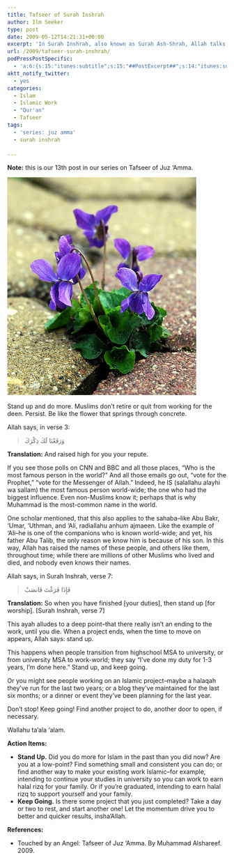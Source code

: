 ```yaml
---
title: Tafseer of Surah Inshrah
author: Ilm Seeker
type: post
date: 2009-05-12T14:21:31+00:00
excerpt: 'In Surah Inshrah, also known as Surah Ash-Shrah, Allah talks about a few points: that he raised the remembrance of the Messenger of Allah (as well as some companions and scholars), and that he says: when you finished your duties, STAND UP. All you MSA executives, take note, this means YOU.'
url: /2009/tafseer-surah-inshrah/
podPressPostSpecific:
  - 'a:6:{s:15:"itunes:subtitle";s:15:"##PostExcerpt##";s:14:"itunes:summary";s:15:"##PostExcerpt##";s:15:"itunes:keywords";s:17:"##WordPressCats##";s:13:"itunes:author";s:10:"##Global##";s:15:"itunes:explicit";s:2:"No";s:12:"itunes:block";s:2:"No";}'
aktt_notify_twitter:
  - yes
categories:
  - Islam
  - Islamic Work
  - "Qur'an"
  - Tafseer
tags:
  - 'series: juz amma'
  - surah inshrah

---
```

**Note:** this is our 13th post in our series on Tafseer of Juz &#8216;Amma.

<img src="/wp-content/uploads/flower-erupts-through-concrete.jpg" alt="flower-erupts-through-concrete" title="flower-erupts-through-concrete" class="alignnone size-full wp-image-1141" />
  
<span class="imageCaption">Stand up and do more. Muslims don&#8217;t retire or quit from working for the deen. Persist. Be like the flower that springs through concrete.</span>

Allah says, in verse 3:

> وَرَفَعْنَا لَكَ ذِكْرَكَ

**Translation:** And raised high for you your repute.

If you see those polls on CNN and BBC and all those places, &#8220;Who is the most famous person in the world?&#8221; And all those emails go out, &#8220;vote for the Prophet,&#8221; &#8220;vote for the Messenger of Allah.&#8221; Indeed, he IS (salallahu alayhi wa sallam) the most famous person world-wide; the one who had the biggest influence. Even non-Muslims know it; perhaps that is why Muhammad is the most-common name in the world.

One scholar mentioned, that this also applies to the sahaba&#8211;like Abu Bakr, &#8216;Umar, &#8216;Uthman, and &#8216;Ali, radiallahu anhum ajmaeen. Like the example of &#8216;Ali&#8211;he is one of the companions who is known world-wide; and yet, his father Abu Talib, the only reason we know him is because of his son. In this way, Allah has raised the names of these people, and others like them, throughout time; while there are millions of other Muslims who lived and died, and nobody even knows their names.

Allah says, in Surah Inshrah, verse 7:

> فَإِذَا فَرَغْتَ فَانصَبْ

**Translation:** So when you have finished [your duties], then stand up [for worship]. [Surah Inshrah, verse 7]

This ayah alludes to a deep point&#8211;that there really isn&#8217;t an ending to the work, until you die. When a project ends, when the time to move on appears, Allah says: stand up.

This happens when people transition from highschool MSA to university, or from university MSA to work-world; they say &#8220;I&#8217;ve done my duty for 1-3 years, I&#8217;m done here.&#8221; Stand up, and keep going.

Or you might see people working on an Islamic project&#8211;maybe a halaqah they&#8217;ve run for the last two years; or a blog they&#8217;ve maintained for the last six months; or a dinner or event they&#8217;ve been planning for the last year.

Don&#8217;t stop! Keep going! Find another project to do, another door to open, if necessary.

Wallahu ta&#8217;ala &#8216;alam.

**Action Items:**

  * **Stand Up.** Did you do more for Islam in the past than you did now? Are you at a low-point? Find something small and consistent you can do; or find another way to make your existing work Islamic&#8211;for example, intending to continue your studies in university so you can work to earn halal rizq for your family. Or if you&#8217;re graduated, intending to earn halal rizq to support yourself and your family.
  * **Keep Going.** Is there some project that you just completed? Take a day or two to rest, and start another one! Let the momentum drive you to better and quicker results, insha&#8217;Allah.

**References:**

  * Touched by an Angel: Tafseer of Juz &#8216;Amma. By Muhammad Alshareef. 2009.